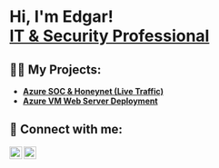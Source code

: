 <h1>Hi, I'm Edgar! <br/> <a href="https://www.linkedin.com/in/eacuna15/">IT & Security Professional</a>

<h2>👨‍💻 My Projects:</h2>

- <b>[Azure SOC & Honeynet (Live Traffic)](https://github.com/EdgarAcuna8/Azure-SOC)</b>
- <b>[Azure VM Web Server Deployment](https://github.com/EdgarAcuna8/Azure-SOC)</b>

<h2> 🤳 Connect with me:</h2>

[<img align="left" alt="JoshMadakor | Twitter" width="22px" src="https://cdn.jsdelivr.net/npm/simple-icons@v3/icons/twitter.svg" />][twitter]
[<img align="left" alt="JoshMadakor | LinkedIn" width="22px" src="https://cdn.jsdelivr.net/npm/simple-icons@v3/icons/linkedin.svg" />][linkedin]

[twitter]: https://twitter.com/joshmadakor
[linkedin]: https://www.linkedin.com/in/eacuna15

<!---
EdgarAcuna8/EdgarAcuna8 is a ✨ special ✨ repository because its `README.md` (this file) appears on your GitHub profile.
You can click the Preview link to take a look at your changes.
--->
